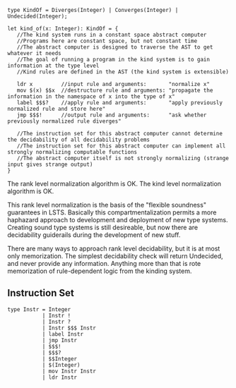 ```lsts
type KindOf = Diverges(Integer) | Converges(Integer) | Undecided(Integer); 

let kind_of(x: Integer): KindOf = {
   //The kind system runs in a constant space abstract computer
   //Programs here are constant space, but not constant time
   //The abstract computer is designed to traverse the AST to get whatever it needs
   //The goal of running a program in the kind system is to gain information at the type level
   //Kind rules are defined in the AST (the kind system is extensible)

   ldr x         //input rule and arguments:       "normalize x"
   mov $(x) $$x  //destructure rule and arguments: "propagate the information in the namespace of x into the type of x"
   label $$$?    //apply rule and arguments:       "apply previously normalized rule and store here"
   jmp $$$!      //output rule and arguments:      "ask whether previously normalized rule diverges"

   //The instruction set for this abstract computer cannot determine the decidability of all decidability problems
   //The instruction set for this abstract computer can implement all strongly normalizing computable functions
   //The abstract computer itself is not strongly normalizing (strange input gives strange output)
}
```

The rank level normalization algorithm is OK. The kind level normalization algorithm is OK.

This rank level normalization is the basis of the "flexible soundness" guarantees in LSTS.
Basically this compartmentalization permits a more haphazard approach to development and deployment of new type systems.
Creating sound type systems is still desireable, but now there are decidability guiderails during the development of new stuff.

There are many ways to approach rank level decidability, but it is at most only memorization.
The simplest decidability check will return Undecided, and never provide any information.
Anything more than that is rote memorization of rule-dependent logic from the kinding system.

## Instruction Set

```lsts
type Instr = Integer
           | Instr !
           | Instr ?
           | Instr $$$ Instr
           | label Instr
           | jmp Instr
           | $$$!
           | $$$?
           | $$Integer
           | $(Integer)
           | mov Instr Instr
           | ldr Instr
```
